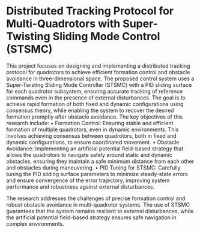# Distributed Tracking Protocol for Multi-Quadrotors with Super-Twisting Sliding Mode Control (STSMC)
This project focuses on designing and implementing a distributed tracking protocol for quadrotors to achieve efficient formation control and obstacle avoidance in three-dimensional space. The proposed control system uses a Super-Twisting Sliding Mode Controller (STSMC) with a PID sliding surface for each quadrotor subsystem, ensuring accurate tracking of reference commands even in the presence of external disturbances. The goal is to achieve rapid formation of both fixed and dynamic configurations using consensus theory, while enabling the system to recover the desired formation promptly after obstacle avoidance.
The key objectives of this research include:
•	Formation Control: Ensuring stable and efficient formation of multiple quadrotors, even in dynamic environments. This involves achieving consensus between quadrotors, both in fixed and dynamic configurations, to ensure coordinated movement.
•	Obstacle Avoidance: Implementing an artificial potential field-based strategy that allows the quadrotors to navigate safely around static and dynamic obstacles, ensuring they maintain a safe minimum distance from each other and obstacles during maneuvering.
•	PID Tuning for STSMC: Carefully tuning the PID sliding surface parameters to minimize steady-state errors and ensure convergence of the error trajectory, improving system performance and robustness against external disturbances.

The research addresses the challenges of precise formation control and robust obstacle avoidance in multi-quadrotor systems. The use of STSMC guarantees that the system remains resilient to external disturbances, while the artificial potential field-based strategy ensures safe navigation in complex environments.
